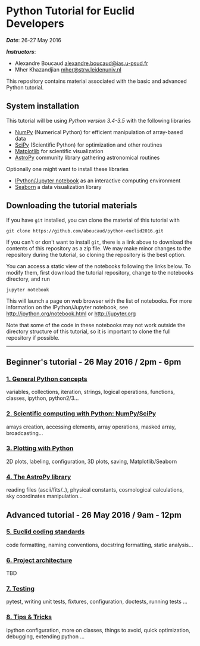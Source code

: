 # Python Tutorial for Euclid Developers

***Date***: 26-27 May 2016

***Instructors***:
  - Alexandre Boucaud <alexandre.boucaud@ias.u-psud.fr>
  - Mher Khazandjian <mher@strw.leidenuniv.nl>

This repository contains material associated with the basic and advanced Python tutorial.

## System installation

This tutorial will be using *Python version 3.4-3.5* with the following libraries

- [NumPy](http://numpy.org) (Numerical Python) for efficient manipulation of array-based data
- [SciPy](http://scipy.org) (Scientific Python) for optimization and other routines
- [Matplotlib](http://matplotlib.org) for scientific visualization
- [AstroPy](http://www.astropy.org) community library gathering astronomical routines

Optionally one might want to install these libraries

- [IPython/Jupyter notebook](http://jupyter.org) as an interactive computing environment
- [Seaborn](http://stanford.edu/~mwaskom/software/seaborn/index.html) a data visualization library


## Downloading the tutorial materials

If you have ``git`` installed, you can clone the material of this tutorial with

    git clone https://github.com/aboucaud/python-euclid2016.git

If you can't or don't want to install ``git``, there is a link above to download
the contents of this repository as a zip file.  We may make minor changes to
the repository during the tutorial, so cloning the repository is the best option.

You can access a static view of the notebooks following the links below.
To modify them, first download the tutorial repository, change to the notebooks
directory, and run

    jupyter notebook

This will launch a page on web browser with the list of notebooks.
For more information on the IPython/Jupyter notebook,
see http://ipython.org/notebook.html or http://jupyter.org

Note that some of the code in these notebooks may not work outside the
directory structure of this tutorial, so it is important to clone the full
repository if possible.

---

## Beginner's tutorial - 26 May 2016 / 2pm - 6pm

### [1. General Python concepts](notebooks/01-Introduction.ipynb)

variables, collections, iteration, strings, logical operations, functions, classes, ipython, python2/3...

### [2. Scientific computing with Python: NumPy/SciPy](notebooks/02-Numpy.ipynb)

arrays creation, accessing elements, array operations, masked array, broadcasting...

### [3. Plotting with Python](notebooks/03-Plotting.ipynb)

2D plots, labeling, configuration, 3D plots, saving, Matplotlib/Seaborn

### [4. The AstroPy library](notebooks/04-Astropy.ipynb)

reading files (ascii/fits/..), physical constants, cosmological calculations, sky coordinates manipulation...


## Advanced tutorial - 26 May 2016 / 9am - 12pm

### [5. Euclid coding standards](notebooks/05-Euclid.ipynb)

code formatting, naming conventions, docstring formatting, static analysis...

### [6. Project architecture](notebooks/06-Project.ipynb)

TBD

### [7. Testing](notebooks/07-Testing.ipynb)

pytest, writing unit tests, fixtures, configuration, doctests, running tests ...

### [8. Tips & Tricks](notebooks/08-Misc.ipynb)

ipython configuration, more on classes, things to avoid, quick optimization, debugging, extending python ...

